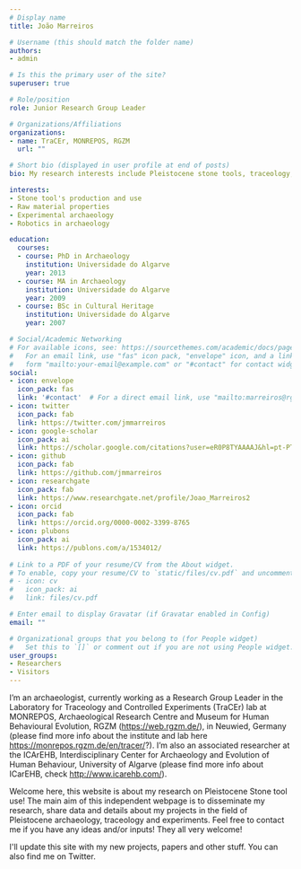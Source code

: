 ```yaml
---
# Display name
title: João Marreiros

# Username (this should match the folder name)
authors:
- admin

# Is this the primary user of the site?
superuser: true

# Role/position
role: Junior Research Group Leader

# Organizations/Affiliations
organizations:
- name: TraCEr, MONREPOS, RGZM
  url: ""

# Short bio (displayed in user profile at end of posts)
bio: My research interests include Pleistocene stone tools, traceology, digital archaeology and experimental archaeology

interests:
- Stone tool's production and use
- Raw material properties
- Experimental archaeology
- Robotics in archaeology

education:
  courses:
  - course: PhD in Archaeology
    institution: Universidade do Algarve
    year: 2013
  - course: MA in Archaeology
    institution: Universidade do Algarve
    year: 2009
  - course: BSc in Cultural Heritage
    institution: Universidade do Algarve
    year: 2007

# Social/Academic Networking
# For available icons, see: https://sourcethemes.com/academic/docs/page-builder/#icons
#   For an email link, use "fas" icon pack, "envelope" icon, and a link in the
#   form "mailto:your-email@example.com" or "#contact" for contact widget.
social:
- icon: envelope
  icon_pack: fas
  link: '#contact'  # For a direct email link, use "mailto:marreiros@rgzm.de".
- icon: twitter
  icon_pack: fab
  link: https://twitter.com/jmmarreiros
- icon: google-scholar
  icon_pack: ai
  link: https://scholar.google.com/citations?user=eR0P8TYAAAAJ&hl=pt-PT&authuser=1
- icon: github
  icon_pack: fab
  link: https://github.com/jmmarreiros
- icon: researchgate
  icon_pack: fab
  link: https://www.researchgate.net/profile/Joao_Marreiros2
- icon: orcid
  icon_pack: fab
  link: https://orcid.org/0000-0002-3399-8765
- icon: plubons
  icon_pack: ai
  link: https://publons.com/a/1534012/
  
# Link to a PDF of your resume/CV from the About widget.
# To enable, copy your resume/CV to `static/files/cv.pdf` and uncomment the lines below.
# - icon: cv
#   icon_pack: ai
#   link: files/cv.pdf

# Enter email to display Gravatar (if Gravatar enabled in Config)
email: ""

# Organizational groups that you belong to (for People widget)
#   Set this to `[]` or comment out if you are not using People widget.
user_groups:
- Researchers
- Visitors
---
```


I’m an archaeologist, currently working as a Research Group Leader in the Laboratory for Traceology and Controlled Experiments (TraCEr) lab at MONREPOS, Archaeological Research Centre and Museum for Human Behavioural Evolution, RGZM (https://web.rgzm.de/), in Neuwied, Germany (please find more info about the institute and lab here https://monrepos.rgzm.de/en/tracer/?). I’m also an associated researcher at the ICArEHB, Interdisciplinary Center for Archaeology and Evolution of Human Behaviour, University of Algarve (please find more info about ICarEHB, check http://www.icarehb.com/).

Welcome here, this website is about my research on Pleistocene Stone tool use! The main aim of this independent webpage is to disseminate my research, share data and details about my projects in the field of Pleistocene archaeology, traceology and experiments. Feel free to contact me if you have any ideas and/or inputs! They all very welcome!

I'll update this site with my new projects, papers and other stuff. You can also find me on Twitter.
